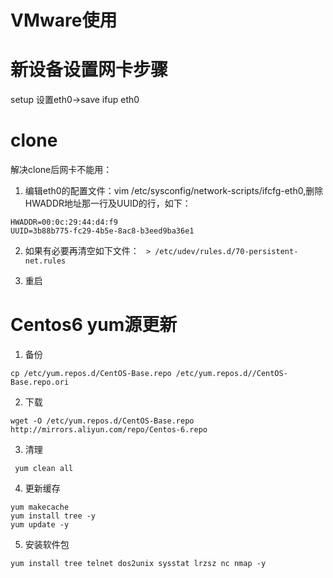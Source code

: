 # VMware使用

# 新设备设置网卡步骤
setup
设置eth0->save
ifup eth0

# clone
解决clone后网卡不能用：
1. 编辑eth0的配置文件：vim /etc/sysconfig/network-scripts/ifcfg-eth0,删除HWADDR地址那一行及UUID的行，如下：
```
HWADDR=00:0c:29:44:d4:f9
UUID=3b88b775-fc29-4b5e-8ac8-b3eed9ba36e1
```
2. 如果有必要再清空如下文件：
  `` > /etc/udev/rules.d/70-persistent-net.rules``

3. 重启

# Centos6 yum源更新
1. 备份
```
cp /etc/yum.repos.d/CentOS-Base.repo /etc/yum.repos.d//CentOS-Base.repo.ori
```
2. 下载
```
wget -O /etc/yum.repos.d/CentOS-Base.repo http://mirrors.aliyun.com/repo/Centos-6.repo
```
3. 清理
```
 yum clean all
```
4. 更新缓存
```
yum makecache
yum install tree -y
yum update -y
```

5. 安装软件包
```
yum install tree telnet dos2unix sysstat lrzsz nc nmap -y
```